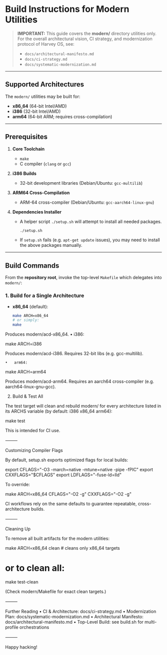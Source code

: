 # Build Instructions for Modern Utilities

> **IMPORTANT:** This guide covers the **modern/** directory utilities only.  
> For the overall architectural vision, CI strategy, and modernization protocol of Harvey OS, see:
> - `docs/architectural-manifesto.md`  
> - `docs/ci-strategy.md`  
> - `docs/systematic-modernization.md`  

---

## Supported Architectures

The `modern/` utilities may be built for:

- **x86_64** (64-bit Intel/AMD)  
- **i386**   (32-bit Intel/AMD)  
- **arm64**  (64-bit ARM; requires cross-compilation)

---

## Prerequisites

1. **Core Toolchain**  
   - `make`  
   - C compiler (`clang` or `gcc`)

2. **i386 Builds**  
   - 32-bit development libraries (Debian/Ubuntu: `gcc-multilib`)

3. **ARM64 Cross-Compilation**  
   - ARM-64 cross-compiler (Debian/Ubuntu: `gcc-aarch64-linux-gnu`)

4. **Dependencies Installer**  
   - A helper script `./setup.sh` will attempt to install all needed packages.  
     ```bash
     ./setup.sh
     ```  
   - If `setup.sh` fails (e.g. `apt-get update` issues), you may need to install the above packages manually.

---

## Build Commands

From the **repository root**, invoke the top-level `Makefile` which delegates into `modern/`:

### 1. Build for a Single Architecture

- **x86_64** (default):
  ```bash
  make ARCH=x86_64
  # or simply:
  make

Produces modern/acd-x86_64.
	•	i386:

make ARCH=i386

Produces modern/acd-i386.
Requires 32-bit libs (e.g. gcc-multilib).

	•	arm64:

make ARCH=arm64

Produces modern/acd-arm64.
Requires an aarch64 cross-compiler (e.g. aarch64-linux-gnu-gcc).

2. Build & Test All

The test target will clean and rebuild modern/ for every architecture listed in its ARCHS variable (by default: i386 x86_64 arm64):

make test

This is intended for CI use.

⸻

Customizing Compiler Flags

By default, setup.sh exports optimized flags for local builds:

export CFLAGS="-O3 -march=native -mtune=native -pipe -fPIC"
export CXXFLAGS="$CFLAGS"
export LDFLAGS="-fuse-ld=lld"

To override:

make ARCH=x86_64 CFLAGS="-O2 -g" CXXFLAGS="-O2 -g"

CI workflows rely on the same defaults to guarantee repeatable, cross-architecture builds.

⸻

Cleaning Up

To remove all built artifacts for the modern utilities:

make ARCH=x86_64 clean    # cleans only x86_64 targets
# or to clean all:
make test-clean

(Check modern/Makefile for exact clean targets.)

⸻

Further Reading
	•	CI & Architecture: docs/ci-strategy.md
	•	Modernization Plan: docs/systematic-modernization.md
	•	Architectural Manifesto: docs/architectural-manifesto.md
	•	Top-Level Build: see build.sh for multi-profile orchestrations

⸻

Happy hacking!


